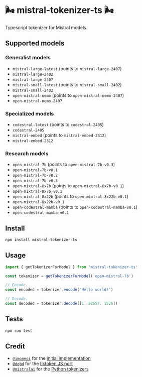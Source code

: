# 🌬️ mistral-tokenizer-ts 🌬️

Typescript tokenizer for Mistral models.

## Supported models

### Generalist models

* `mistral-large-latest` (points to `mistral-large-2407`)
* `mistral-large-2402`
* `mistral-large-2407`
* `mistral-small-latest` (points to `mistral-small-2402`)
* `mistral-small-2402`
* `open-mistral-nemo` (points to `open-mistral-nemo-2407`)
* `open-mistral-nemo-2407`

### Specialized models

* `codestral-latest` (points to `codestral-2405`)
* `codestral-2405`
* `mistral-embed` (points to `mistral-embed-2312`)
* `mistral-embed-2312`

### Research models

* `open-mistral-7b` (points to `open-mistral-7b-v0.3`)
* `open-mistral-7b-v0.1`
* `open-mistral-7b-v0.2`
* `open-mistral-7b-v0.3`
* `open-mixtral-8x7b` (points to `open-mixtral-8x7b-v0.1`)
* `open-mixtral-8x7b-v0.1`
* `open-mixtral-8x22b` (points to `open-mixtral-8x22b-v0.1`)
* `open-mixtral-8x22b-v0.1`
* `open-codestral-mamba` (points to `open-codestral-mamba-v0.1`)
* `open-codestral-mamba-v0.1`

## Install

```sh
npm install mistral-tokenizer-ts
```

## Usage

```ts
import { getTokenizerForModel } from 'mistral-tokenizer-ts'

const tokenizer = getTokenizerForModel('open-mistral-7b')

// Encode.
const encoded = tokenizer.encode('Hello world!')

// Decode.
const decoded = tokenizer.decode([1, 22557, 1526])
```

## Tests

```sh
npm run test
```

## Credit

* [`@imoneoi`](https://github.com/imoneoi) for the [initial implementation](https://github.com/imoneoi/mistral-tokenizer)
* [`@dqbd`](https://github.com/dqbd) for the [tiktoken JS port](https://github.com/dqbd/tiktoken/tree/main/js)
* [`@mistralai`](https://github.com/mistralai) for the [Python tokenizers](https://github.com/mistralai/mistral-common)

